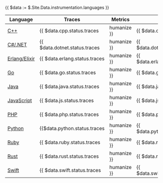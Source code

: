 {{ $data := $.Site.Data.instrumentation.languages }}

Language | Traces | Metrics | Logs |
| --- | --- | --- | --- |
| [C++](cpp/) | {{ $data.cpp.status.traces | humanize }} | {{ $data.cpp.status.metrics | humanize }} | {{ $data.cpp.status.logs | humanize }} |
| [C#/.NET](net/) | {{ $data.dotnet.status.traces | humanize }} | {{ $data.dotnet.status.metrics | humanize }} | {{ $data.dotnet.status.logs | humanize }} |
| [Erlang/Elixir](erlang/) | {{ $data.erlang.status.traces | humanize }} | {{ $data.erlang.status.metrics | humanize }} | {{ $data.erlang.status.logs | humanize }} |
| [Go](go/) | {{ $data.go.status.traces | humanize }} | {{ $data.go.status.metrics | humanize }} | {{ $data.go.status.logs | humanize }} |
| [Java](java/) | {{ $data.java.status.traces | humanize }} | {{ $data.java.status.metrics | humanize }} | {{ $data.java.status.logs | humanize }} |
| [JavaScript](js/) | {{ $data.js.status.traces | humanize }} | {{ $data.js.status.metrics | humanize }} | {{ $data.js.status.logs | humanize }} |
| [PHP](php/) | {{ $data.php.status.traces | humanize }} | {{ $data.php.status.metrics | humanize }} | {{ $data.php.status.logs | humanize }} |
| [Python](python/) | {{$data.python.status.traces | humanize }} | {{ $data.python.status.metrics | humanize }} | {{ $data.python.status.logs | humanize }} |
| [Ruby](ruby/) | {{ $data.ruby.status.traces | humanize }} | {{ $data.ruby.status.metrics | humanize }} | {{ $data.ruby.status.logs | humanize }} |
| [Rust](rust/) | {{ $data.rust.status.traces | humanize }} | {{ $data.rust.status.metrics | humanize }} | {{ $data.rust.status.logs | humanize }} |
| [Swift](swift/) | {{ $data.swift.status.traces | humanize }} | {{ $data.swift.status.metrics | humanize }} | {{ $data.swift.status.logs | humanize }} |
